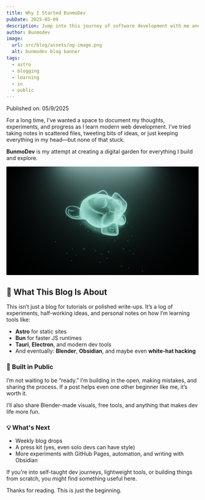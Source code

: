 ```yaml
---
title: Why I Started BunmoDev
pubDate: 2025-05-09
description: Jump into this journey of software development with me and learn your next coding skills
author: Bunmodev
image:
  url: src/blog/assets/og-image.png
  alt: bunmodev blog banner
tags:
  - astro
  - blogging
  - learning
  - in
  - public
---
```

Published on: 05/9/2025

For a long time, I’ve wanted a space to document my thoughts, experiments, and progress as I learn modern web development. I’ve tried taking notes in scattered files, tweeting bits of ideas, or just keeping everything in my head—but none of that stuck.

**BunmoDev** is my attempt at creating a digital garden for everything I build and explore.


![](assets/20250509_221338_scifi1.png)

## 🧠 What This Blog Is About

This isn’t just a blog for tutorials or polished write-ups. It’s a log of experiments, half-working ideas, and personal notes on how I’m learning tools like:

- **Astro** for static sites
- **Bun** for faster JS runtimes
- **Tauri**, **Electron**, and modern dev tools
- And eventually: **Blender**, **Obsidian**, and maybe even **white-hat hacking**

### 🚧 Built in Public

I’m not waiting to be “ready.” I’m building in the open, making mistakes, and sharing the process. If a post helps even one other beginner like me, it’s worth it.

I’ll also share Blender-made visuals, free tools, and anything that makes dev life more fun.

### 💡 What's Next

- Weekly blog drops
- A press kit (yes, even solo devs can have style)
- More experiments with GitHub Pages, automation, and writing with Obsidian

If you're into self-taught dev journeys, lightweight tools, or building things from scratch, you might find something useful here.

Thanks for reading. This is just the beginning.
